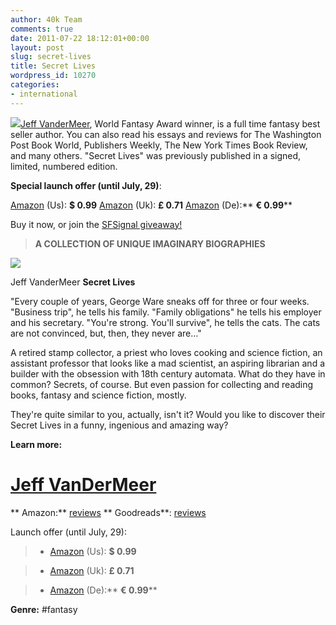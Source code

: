 ```yaml
---
author: 40k Team
comments: true
date: 2011-07-22 18:12:01+00:00
layout: post
slug: secret-lives
title: Secret Lives
wordpress_id: 10270
categories:
- international
---
```


[](../?cat=79)[![](http://www.40kbooks.com/wp-content/uploads/220px-Jeff_2.jpg)](http://www.40kbooks.com/?attachment_id=10160)[Jeff VanderMeer](http://www.40kbooks.com/?cat=79),  World Fantasy Award winner, is a full time fantasy best seller author.
You can also read his essays and reviews for The Washington Post Book  World, Publishers Weekly, The New York Times Book Review, and many  others.
"Secret Lives" was previously published in a signed, limited, numbered edition.

**Special launch offer (until July, 29)**:

[Amazon](http://www.amazon.com/Secret-collection-fantasy-fictions-ebook/dp/B005DTK8RS/) (Us): **$ 0.99**
[Amazon](http://www.amazon.co.uk/Secret-collection-fantasy-fictions-ebook/dp/B005DTK8RS/) (Uk): **£ 0.71**
[Amazon](http://www.amazon.de/Secret-collection-fantasy-fictions-ebook/dp/B005DTK8RS/) (De):** **€ 0.99****

Buy it now, or join the [SFSignal giveaway!](http://www.sfsignal.com/archives/2011/07/free-ebook-secret-lives/)


> **A COLLECTION OF UNIQUE IMAGINARY BIOGRAPHIES**

![](http://www.40kbooks.com/wp-content/uploads/vdm-sito.jpg)[](http://www.40kbooks.com/?cat=79)

Jeff VanderMeer
**Secret Lives**

"Every couple of years, George Ware sneaks off for three or four weeks. "Business trip", he tells his family. "Family obligations" he tells his employer and his secretary. "You're strong. You'll survive", he tells the cats. The cats are not convinced, but, then, they never are…"

A retired stamp collector, a priest who loves cooking and science fiction, an assistant professor that looks like a mad scientist, an aspiring librarian and a builder with the obsession with 18th century automata. What do they have in common? Secrets, of course. But even passion for collecting and reading books, fantasy and science fiction, mostly.

They're quite similar to you, actually, isn't it?
Would you like to discover their Secret Lives in a funny, ingenious and amazing way?

**Learn more:**
# [Jeff VanDerMeer](http://en.wikipedia.org/wiki/Jeff_VanderMeer)
** Amazon:** [reviews](http://www.amazon.com/Secret-collection-fantasy-fictions-ebook/product-reviews/B005DTK8RS/ref=cm_cr_dp_all_helpful?ie=UTF8&showViewpoints=1&sortBy=bySubmissionDateDescending)
** Goodreads**: [reviews](http://www.goodreads.com/book/show/12091118-secret-lives)

Launch offer (until July, 29):

> 
> 
	
>   * [Amazon](http://www.amazon.com/Secret-collection-fantasy-fictions-ebook/dp/B005DTK8RS/) (Us): **$ 0.99**
> 
	
>   * [Amazon](http://www.amazon.co.uk/Secret-collection-fantasy-fictions-ebook/dp/B005DTK8RS/) (Uk): **£ 0.71**
> 
	
>   * [Amazon](http://www.amazon.de/Secret-collection-fantasy-fictions-ebook/dp/B005DTK8RS/) (De):** **€ 0.99****
> 

**Genre:** #fantasy
